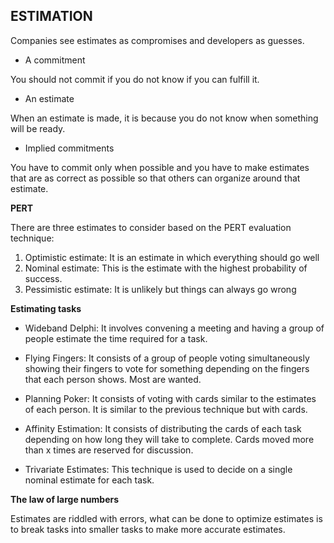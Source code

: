 ## ESTIMATION

Companies see estimates as compromises and developers as guesses.

- A commitment

You should not commit if you do not know if you can fulfill it.

- An estimate

When an estimate is made, it is because you do not know when something will be ready.

- Implied commitments

You have to commit only when possible and you have to make estimates that are as correct as possible so that others can organize around that estimate.

**PERT**

There are three estimates to consider based on the PERT evaluation technique:
1. Optimistic estimate: It is an estimate in which everything should go well
2. Nominal estimate: This is the estimate with the highest probability of success.
3. Pessimistic estimate: It is unlikely but things can always go wrong

**Estimating tasks**

- Wideband Delphi: It involves convening a meeting and having a group of people estimate the time required for a task.

- Flying Fingers: It consists of a group of people voting simultaneously showing their fingers to vote for something depending on the fingers that each person shows. Most are wanted.

- Planning Poker: It consists of voting with cards similar to the estimates of each person. It is similar to the previous technique but with cards.

- Affinity Estimation: It consists of distributing the cards of each task depending on how long they will take to complete. Cards moved more than x times are reserved for discussion.

- Trivariate Estimates: This technique is used to decide on a single nominal estimate for each task.

**The law of large numbers**

Estimates are riddled with errors, what can be done to optimize estimates is to break tasks into smaller tasks to make more accurate estimates.
